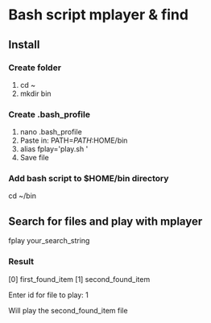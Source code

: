 # Bash script mplayer & find


## Install
### Create folder
1. cd ~
2. mkdir bin

### Create .bash_profile
1. nano .bash_profile
2. Paste in: PATH=$PATH:$HOME/bin 
3. alias fplay='play.sh '
4. Save file

### Add bash script to $HOME/bin directory
cd ~/bin

## Search for files and play with mplayer
fplay your_search_string

### Result
[0] first_found_item
[1] second_found_item

Enter id for file to play: 1 

Will play the second_found_item file


